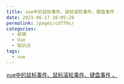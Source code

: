 ```yaml
---
title: vue中的鼠标事件、鼠标滚轮事件、键盘事件
date: 2021-06-17 16:05:28
permalink: /pages/cd779c/
categories:
  - 前端
  - Vue
  - 知识点
tags:
  - vue
---
```

[vue中的鼠标事件、鼠标滚轮事件、键盘事件 。](https://www.cnblogs.com/fddn/p/13210286.html)


